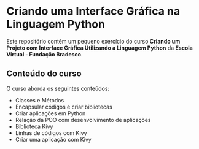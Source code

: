 # Criando uma Interface Gráfica na Linguagem Python

Este repositório contém um pequeno exercício do curso **Criando um Projeto com Interface Gráfica Utilizando a Linguagem Python** da **Escola Virtual - Fundação Bradesco**.

## Conteúdo do curso

O curso aborda os seguintes conteúdos:

- Classes e Métodos
- Encapsular códigos e criar bibliotecas
- Criar aplicações em Python
- Relação da POO com desenvolvimento de aplicações
- Biblioteca Kivy
- Linhas de códigos com Kivy
- Criar uma aplicação com Kivy
